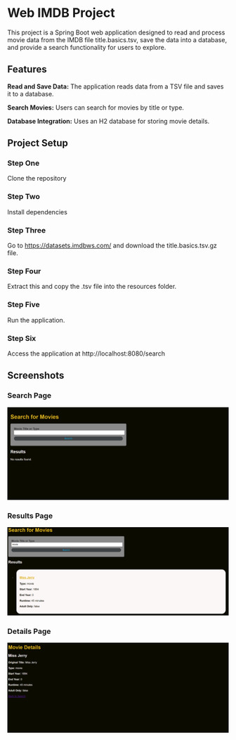 # Web IMDB Project

This project is a Spring Boot web application designed to read and process movie data from the IMDB file
title.basics.tsv, save the data into a database, and provide a search functionality for users to explore.

## Features

**Read and Save Data:** The application reads data from a TSV file and saves it to a database.

**Search Movies:** Users can search for movies by title or type.

**Database Integration:** Uses an H2 database for storing movie details.

## Project Setup

### Step One

Clone the repository

### Step Two

Install dependencies

### Step Three

Go to https://datasets.imdbws.com/ and download the title.basics.tsv.gz file.

### Step Four

Extract this and copy the .tsv file into the resources folder.

### Step Five

Run the application.

### Step Six

Access the application at http://localhost:8080/search

## Screenshots

### Search Page

![](src/main/resources/Images/SearchPage.png)

### Results Page

![](src/main/resources/Images/ResultsPage.png)

### Details Page

![](src/main/resources/Images/DetailsPage.png)